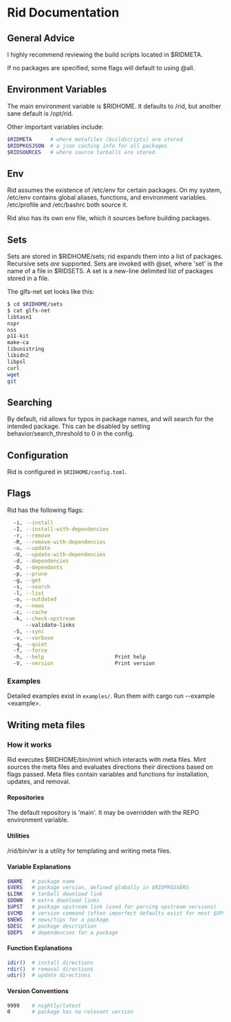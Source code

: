 # Rid Documentation

## General Advice
I highly recommend reviewing the build scripts located in $RIDMETA.

If no packages are specified, some flags will default to using @all.

## Environment Variables
The main environment variable is $RIDHOME. It defaults to /rid, but another
sane default is /opt/rid.

Other important variables include:
```bash
$RIDMETA      # where metafiles (buildscripts) are stored
$RIDPKGSJSON  # a json caching info for all packages
$RIDSOURCES   # where source tarballs are stored
```

## Env
Rid assumes the existence of /etc/env for certain packages. On my system,
/etc/env contains global aliases, functions, and environment variables.
/etc/profile and /etc/bashrc both source it.

Rid also has its own env file, which it sources before building packages.

## Sets
Sets are stored in $RIDHOME/sets; rid expands them into a list of packages.
Recursive sets *are* supported. Sets are invoked with @set, where 'set' is the
name of a file in $RIDSETS. A set is a new-line delimited list of packages
stored in a file.

The glfs-net set looks like this:
```bash
$ cd $RIDHOME/sets
$ cat glfs-net
libtasn1
nspr
nss
p11-kit
make-ca
libunistring
libidn2
libpsl
curl
wget
git
```

## Searching
By default, rid allows for typos in package names, and will search for the
intended package. This can be disabled by setting behavior/search_threshold to
0 in the config.

## Configuration
Rid is configured in `$RIDHOME/config.toml`.

## Flags
Rid has the following flags:
```bash
  -i, --install
  -I, --install-with-dependencies
  -r, --remove
  -R, --remove-with-dependencies
  -u, --update
  -U, --update-with-dependencies
  -d, --dependencies
  -D, --dependants
  -p, --prune
  -g, --get
  -s, --search
  -l, --list
  -o, --outdated
  -n, --news
  -c, --cache
  -k, --check-upstream
      --validate-links
  -S, --sync
  -v, --verbose
  -q, --quiet
  -f, --force
  -h, --help                       Print help
  -V, --version                    Print version
```

### Examples
Detailed examples exist in `examples/`. Run them with cargo run --example
\<example\>.

## Writing meta files
### How it works
Rid executes $RIDHOME/bin/mint which interacts with meta files. Mint sources
the meta files and evaluates directions their directions based on flags passed.
Meta files contain variables and functions for installation, updates, and
removal.

#### Repositories
The default repository is 'main'. It may be overridden with the REPO
environment variable.

#### Utilities
/rid/bin/wr is a utility for templating and writing meta files.

#### Variable Explanations
```bash
$NAME   # package name
$VERS   # package version, defined globally in $RIDPKGSVERS
$LINK   # tarball download link
$DOWN   # extra download links
$UPST   # package upstream link (used for parsing upstream versions)
$VCMD   # version command (often imperfect defaults exist for most $UPST repos)
$NEWS   # news/tips for a package
$DESC   # package description
$DEPS   # dependencies for a package
```

#### Function Explanations
```bash
idir()  # install directions
rdir()  # removal directions
udir()  # update directions
```

#### Version Conventions
```bash
9999    # nightly/latest
0       # package has no relevant version
```
